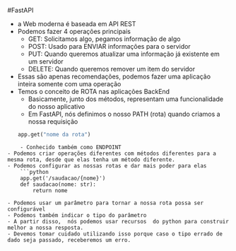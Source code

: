 #FastAPI 

- a Web moderna é baseada em API REST
- Podemos fazer 4 operações principais
	- GET: Solicitamos algo, pegamos informação de algo
	- POST: Usado para ENVIAR informações para o servidor
	- PUT:  Quando queremos atualizar uma informação já existente em um servidor
	- DELETE: Quando queremos remover um item do servidor
- Essas são apenas recomendações, podemos fazer uma aplicação inteira somente com uma operação
- Temos o conceito de ROTA nas aplicações BackEnd
	- Basicamente, junto dos métodos, representam uma funcionalidade do nosso aplicativo
	- Em FastAPI, nós definimos o nosso PATH (rota) quando criamos a nossa requisição
	```python
	app.get("nome da rota")
```
	- Conhecido também como ENDPOINT
- Podemos criar operações diferentes com métodos diferentes para a mesma rota, desde que elas tenha um método diferente.
- Podemos configurar as nossas rotas e dar mais poder para elas
	```python
	app.get('/saudacao/{nome}')
	def saudacao(nome: str):
		return nome
```
	- Podemos usar um parâmetro para tornar a nossa rota possa ser configurável
	- Podemos também indicar o tipo do parâmetro
	- A partir disso,  nós podemos usar recursos  do python para construir melhor a nossa resposta.
	- Devemos tomar cuidado utilizando isso porque caso o tipo errado de dado seja passado, receberemos um erro.